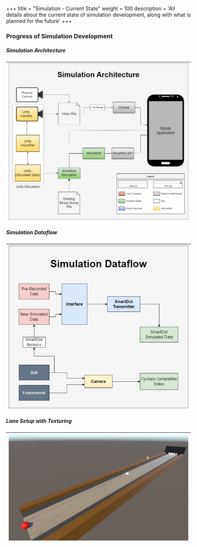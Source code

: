 +++
title = "Simulation - Current State"
weight = 100
description = 'All details about the current state of simulation development, along with what is planned for the future'
+++

### Progress of Simulation Development

##### Simulation Architecture
| ![Architecture](SimArchitecture.png?width=40vw&lightbox=false) | 
|:--:| 

##### Simulation Dataflow
| ![Dataflow](SimDataflow.png?width=40vw&lightbox=false) | 
|:--:| 

##### Lane Setup with Texturing
| ![Textured Lane](laneTexture.png?width=40vw&lightbox=false) | 
|:--:| 
